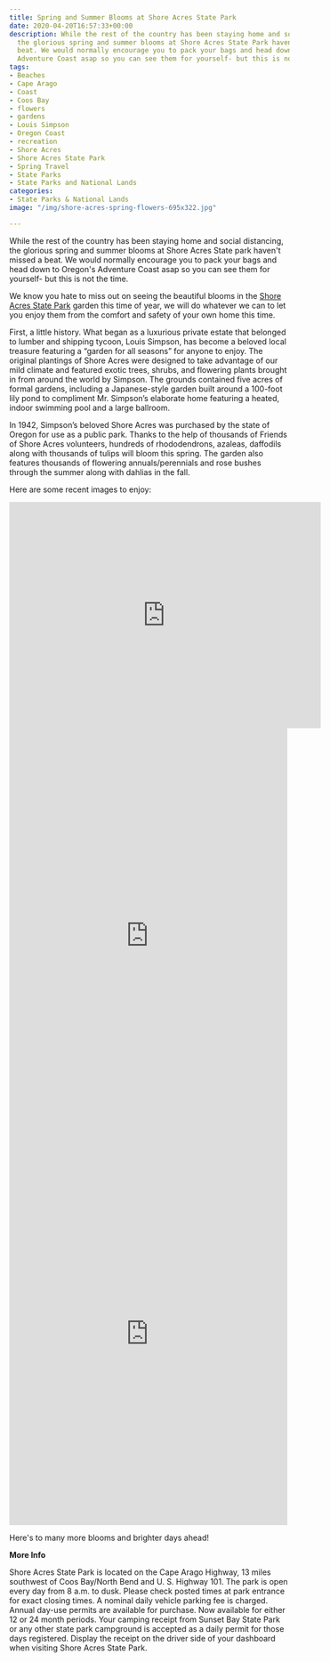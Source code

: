 ```yaml
---
title: Spring and Summer Blooms at Shore Acres State Park
date: 2020-04-20T16:57:33+00:00
description: While the rest of the country has been staying home and social distancing,
  the glorious spring and summer blooms at Shore Acres State Park haven't missed a
  beat. We would normally encourage you to pack your bags and head down to Oregon's
  Adventure Coast asap so you can see them for yourself- but this is not the time.
tags:
- Beaches
- Cape Arago
- Coast
- Coos Bay
- flowers
- gardens
- Louis Simpson
- Oregon Coast
- recreation
- Shore Acres
- Shore Acres State Park
- Spring Travel
- State Parks
- State Parks and National Lands
categories:
- State Parks & National Lands
image: "/img/shore-acres-spring-flowers-695x322.jpg"

---
```

While the rest of the country has been staying home and social distancing, the glorious spring and summer blooms at Shore Acres State park haven't missed a beat. We would normally encourage you to pack your bags and head down to Oregon's Adventure Coast asap so you can see them for yourself- but this is not the time.

We know you hate to miss out on seeing the beautiful blooms in the [Shore Acres State Park](http://shoreacres.net) garden this time of year, we will do whatever we can to let you enjoy them from the comfort and safety of your own home this time.

First, a little history. What began as a luxurious private estate that belonged to lumber and shipping tycoon, Louis Simpson, has become a beloved local treasure featuring a “garden for all seasons” for anyone to enjoy. The original plantings of Shore Acres were designed to take advantage of our mild climate and featured exotic trees, shrubs, and flowering plants brought in from around the world by Simpson. The grounds contained five acres of formal gardens, including a Japanese-style garden built around a 100-foot lily pond to compliment Mr. Simpson’s elaborate home featuring a heated, indoor swimming pool and a large ballroom.

In 1942, Simpson’s beloved Shore Acres was purchased by the state of Oregon for use as a public park. Thanks to the help of thousands of Friends of Shore Acres volunteers, hundreds of rhododendrons, azaleas, daffodils along with thousands of tulips will bloom this spring. The garden also features thousands of flowering annuals/perennials and rose bushes through the summer along with dahlias in the fall.

Here are some recent images to enjoy:

<iframe src="https://www.facebook.com/plugins/video.php?href=https%3A%2F%2Fwww.facebook.com%2F206248449391886%2Fvideos%2F2859929507456295%2F&show_text=1&width=560" width="560" height="407" style="border:none;overflow:hidden" scrolling="no" frameborder="0" allowTransparency="true" allow="encrypted-media" allowFullScreen="true"></iframe>

<iframe src="https://www.facebook.com/plugins/post.php?href=https%3A%2F%2Fwww.facebook.com%2Fpermalink.php%3Fstory_fbid%3D3471415456208486%26id%3D206248449391886&width=500" width="500" height="745" style="border:none;overflow:hidden" scrolling="no" frameborder="0" allowTransparency="true" allow="encrypted-media"></iframe>

<iframe src="https://www.facebook.com/plugins/post.php?href=https%3A%2F%2Fwww.facebook.com%2Fpermalink.php%3Fstory_fbid%3D3468017039881661%26id%3D206248449391886&width=500" width="500" height="688" style="border:none;overflow:hidden" scrolling="no" frameborder="0" allowTransparency="true" allow="encrypted-media"></iframe>

Here's to many more blooms and brighter days ahead!

**More Info**

Shore Acres State Park is located on the Cape Arago Highway, 13 miles southwest of Coos Bay/North Bend and U. S. Highway 101. The park is open every day from 8 a.m. to dusk. Please check posted times at park entrance for exact closing times. A nominal daily vehicle parking fee is charged. Annual day-use permits are available for purchase. Now available for either 12 or 24 month periods. Your camping receipt from Sunset Bay State Park or any other state park campground is accepted as a daily permit for those days registered. Display the receipt on the driver side of your dashboard when visiting Shore Acres State Park.